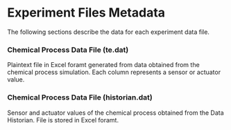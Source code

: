 # Experiment Files Metadata
The following sections describe the data for each experiment data file.

### Chemical Process Data File (te.dat)
Plaintext file in Excel foramt generated from data obtained from the chemical process simulation. Each column represents a sensor or actuator value.

### Chemical Process Data File (historian.dat)
Sensor and actuator values of the chemical process obtained from the Data Historian. File is stored in Excel foramt.


